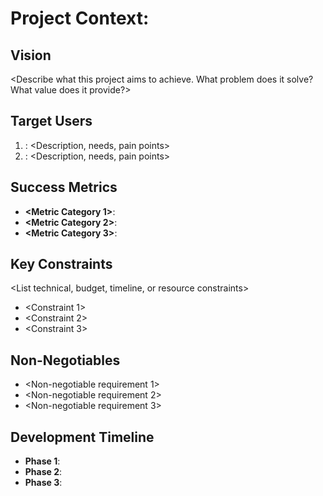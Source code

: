 # Project Context: <Project Name>

## Vision

<Describe what this project aims to achieve. What problem does it solve? What value does it provide?>

## Target Users

<Describe who will use this project>

1. **<Primary User Type>**: <Description, needs, pain points>
2. **<Secondary User Type>**: <Description, needs, pain points>

## Success Metrics

<Define how success is measured>

- **<Metric Category 1>**: <Specific measurable goals>
- **<Metric Category 2>**: <Specific measurable goals>
- **<Metric Category 3>**: <Specific measurable goals>

## Key Constraints

<List technical, budget, timeline, or resource constraints>

- <Constraint 1>
- <Constraint 2>
- <Constraint 3>

## Non-Negotiables

<List requirements that cannot be compromised>

- <Non-negotiable requirement 1>
- <Non-negotiable requirement 2>
- <Non-negotiable requirement 3>

## Development Timeline

<Key milestones and phases>

- **Phase 1**: <Description and timeline>
- **Phase 2**: <Description and timeline>
- **Phase 3**: <Description and timeline>
